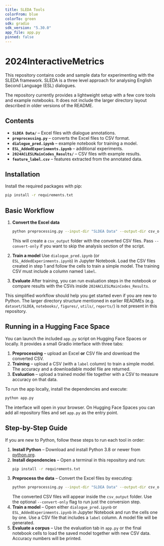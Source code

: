 ```yaml
---
title: SLEDA Tools
colorFrom: blue
colorTo: green
sdk: gradio
sdk_version: "5.30.0"
app_file: app.py
pinned: false
---
```

# 2024InteractiveMetrics

This repository contains code and sample data for experimenting with the SLEDA framework. SLEDA is a three level approach for analysing English Second Language (ESL) dialogues.

The repository currently provides a lightweight setup with a few core tools and example notebooks. It does not include the larger directory layout described in older versions of the README.

## Contents

- **`SLDEA Data/`** – Excel files with dialogue annotations.
- **`preprocessing.py`** – converts the Excel files to CSV format.
- **`dialogue_pred.ipynb`** – example notebook for training a model.
- **`ESL_AddedExperinments.ipynb`** – additional experiments.
- **`2024ACLESLMainCodes_Results/`** – CSV files with example results.
- **`feature_label.csv`** – features extracted from the annotated data.

## Installation

Install the required packages with pip:

```bash
pip install -r requirements.txt
```

## Basic Workflow

1. **Convert the Excel data**
   ```bash
   python preprocessing.py --input-dir "SLDEA Data" --output-dir csv_output
   ```
   This will create a `csv_output` folder with the converted CSV files. Pass
   `--convert-only` if you want to skip the analysis section of the script.

2. **Train a model**
   Use `dialogue_pred.ipynb` (or `ESL_AddedExperinments.ipynb`) in Jupyter Notebook. Load the CSV files created in step 1 and follow the cells to train a simple model. The training CSV must include a column named `label`.

3. **Evaluate**
   After training, you can run evaluation steps in the notebook or compare results with the CSVs inside `2024ACLESLMainCodes_Results`.

This simplified workflow should help you get started even if you are new to Python. The larger directory structure mentioned in earlier READMEs (e.g. `dataset/SLDEA`, `notebooks/`, `figures/`, `utils/`, `reports/`) is not present in this repository.

## Running in a Hugging Face Space

You can launch the included `app.py` script on Hugging Face Spaces or locally. It provides a small Gradio interface with three tabs:

1. **Preprocessing** – upload an Excel **or** CSV file and download the converted CSV.
2. **Training** – upload a CSV (with a `label` column) to train a simple model. The accuracy and a downloadable model file are returned.
3. **Evaluation** – upload a trained model file together with a CSV to measure accuracy on that data.

To run the app locally, install the dependencies and execute:

```bash
python app.py
```

The interface will open in your browser. On Hugging Face Spaces you can add all repository files and set `app.py` as the entry point.

## Step-by-Step Guide

If you are new to Python, follow these steps to run each tool in order:

1. **Install Python** – Download and install Python 3.8 or newer from [python.org](https://www.python.org/).
2. **Install dependencies** – Open a terminal in this repository and run:
   ```bash
   pip install -r requirements.txt
   ```
3. **Preprocess the data** – Convert the Excel files by executing:
   ```bash
   python preprocessing.py --input-dir "SLDEA Data" --output-dir csv_output
   ```
   The converted CSV files will appear inside the `csv_output` folder. Use
   the optional `--convert-only` flag to run just the conversion step.
4. **Train a model** – Open either `dialogue_pred.ipynb` or `ESL_AddedExperinments.ipynb` in Jupyter Notebook and run the cells one by one. Use a CSV file that includes a `label` column. A model file will be generated.
5. **Evaluate a corpus** – Use the evaluation tab in `app.py` or the final notebook cells to load the saved model together with new CSV data. Accuracy numbers will be printed.
